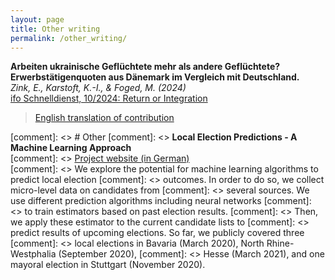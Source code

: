 ```yaml
---
layout: page
title: Other writing
permalink: /other_writing/
---
```


**Arbeiten ukrainische Geflüchtete mehr als andere Geflüchtete? Erwerbstätigenquoten aus Dänemark im Vergleich mit Deutschland.** <br> 
*Zink, E., Karstoft, K.-I., & Foged, M. (2024)* <br>
[ifo Schnelldienst, 10/2024: Return or Integration](https://www.ifo.de/en/publications/2024/journal-complete-issue/ifo-schnelldienst-102024-return-or-integration)<br>
> <a href="https://github.com/zinked/zinked.github.io/blob/master/files/Ifo_Schnelldienst2024_FINAL_ENGLISH.pdf" target="_blank">English translation of contribution</a>


[comment]: <> # Other
[comment]: <> **Local Election Predictions - A Machine Learning Approach** <br>
[comment]: <> [Project website (in German)](https://www.wahlorakel.com/) <br>
[comment]: <> We explore the potential for machine learning algorithms to predict local election 
[comment]: <> outcomes. In order to do so, we collect micro-level data on candidates from 
[comment]: <> several sources. We use different prediction algorithms including neural networks 
[comment]: <> to train estimators based on past election results. 
[comment]: <> Then, we apply these estimator to the current candidate lists to 
[comment]: <> predict results of upcoming elections. So far, we publicly covered three 
[comment]: <> local elections in Bavaria (March 2020), North Rhine-Westphalia (September 2020), 
[comment]: <> Hesse (March 2021), and one mayoral election in Stuttgart (November 2020).